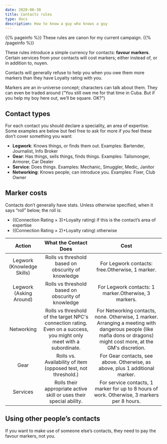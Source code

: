 ```yaml
---
date: 2020-06-30
title: Contacts rules
type: docs
description: How to know a guy who knows a guy
---
```


{{% pageinfo %}} 
These rules are canon for my current campaign.
{{% /pageinfo %}}

These rules introduce a simple currency for contacts: **favour markers**. Certain services from your contacts will cost markers; either instead of, or in addition to, nuyen.

Contacts will generally refuse to help you when you owe them more markers than they have Loyalty rating with you.

Markers are an in-universe concept; characters can talk about them. They can even be traded around (“You still owe me for that time in Cuba. But if you help my boy here out, we’ll be square. OK?”)

## Contact types

For each contact you should declare a speciality, an area of expertise. Some examples are below but feel free to ask for more if you feel these don’t cover something you want:

* **Legwork**: Knows things, or finds them out. Examples: Bartender, Journalist, Info Broker
* **Gear**: Has things, sells things, finds things. Examples: Talismonger, Armorer, Car Dealer
* **Service**: Does things. Examples: Mechanic, Smuggler, Medic, Janitor
* **Networking**: Knows people; can introduce you. Examples: Fixer, Club Owner

## Marker costs

Contacts don’t generally have stats. Unless otherwise specified, when it says “roll” below, the roll is:

* ((Connection Rating × 3)+Loyalty rating) if this is the contact’s area of expertise
* ((Connection Rating × 2)+Loyalty rating) otherwise

|           Action           	|                                                 What the Contact Does                                                	|                                                                                 Cost                                                                                	|
|:--------------------------:	|:--------------------------------------------------------------------------------------------------------------------:	|:-------------------------------------------------------------------------------------------------------------------------------------------------------------------:	|
| Legwork (Knowledge Skills) 	| Rolls vs threshold based on obscurity of knowledge                                                                   	| For Legwork contacts: free.Otherwise, 1 marker.                                                                                                                     	|
| Legwork (Asking Around)    	| Rolls vs threshold based on obscurity of knowledge                                                                   	| For Legwork contacts: 1 marker.Otherwise, 3 markers.                                                                                                                	|
| Networking                 	| Rolls vs threshold of the target NPC's connection rating. Even on a success, you might only meet with a subordinate. 	| For Networking contacts, none. Otherwise, 1 marker. Arranging a meeting with dangerous people (like mafia dons or dragons) might cost more, at the GM's discretion. 	|
| Gear                       	| Rolls vs. Availability of item (opposed test, not threshold.)                                                        	| For Gear contacts, see above. Otherwise, as above, plus 1 additional marker.                                                                                        	|
| Services                   	| Rolls their appropriate active skill or uses their special ability.                                                  	| For service contacts, 1 marker for up to 8 hours of work. Otherwise, 3 markers per 8 hours.                                                                         	|

## Using other people’s contacts

If you want to make use of someone else’s contacts, they need to pay the favour markers, not you.
